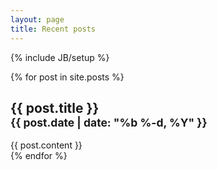 ```yaml
---
layout: page
title: Recent posts
---
```

{% include JB/setup %}

{% for post in site.posts %}
<div>
<h2>{{ post.title }}<br>
  <small class="chip">{{ post.date | date: "%b %-d, %Y" }}</small>
</h2>
		
<div class="post-content">
	{{ post.content }}
</div>
</div>
{% endfor %}
